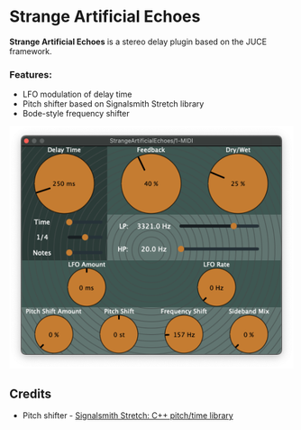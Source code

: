 # Strange Artificial Echoes


**Strange Artificial Echoes** is a stereo delay plugin based on the JUCE framework.

### Features:
- LFO modulation of delay time
- Pitch shifter based on Signalsmith Stretch library
- Bode-style frequency shifter

![](./screenshots/GUIv1.0-2.png)

## Credits

- Pitch shifter - [Signalsmith Stretch: C++ pitch/time library](https://github.com/Signalsmith-Audio/signalsmith-stretch)
